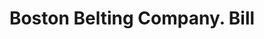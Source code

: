 ---
doi: 10.7916/D8CN8FXH
date_other: '1889'
date_other_textual: '1889'
form: printed ephemera
genre:
- Invoices
name:
- Boston Belting Company
object_in_context_url: https://biggert.cul.columbia.edu/items/view/ave_biggert_00335
subject_hierarchical_geographic:
- Boston, Massachusetts, United States
subject_name:
- Boston Belting Company
title: Boston Belting Company. Bill
sort_title: Boston Belting Company. Bill
call_number: ave_biggert_00335
coordinates:
- 42.35805555555556,-71.06361111111111
pid: ave_biggert_00335
identifiers: ave_biggert_00335
thumbnail: https://derivativo-3.library.columbia.edu/iiif/2/ldpd:344149/full/!256,256/0/native.jpg
permalink: /biggert/ave_biggert_00335/
layout: iiif-image-page
---